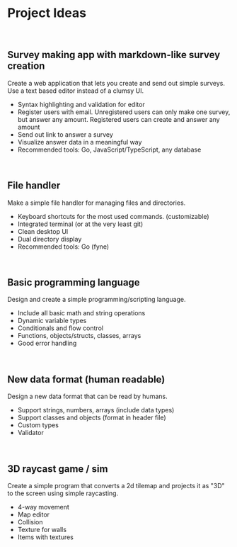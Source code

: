 # Project Ideas

<br>

## **Survey making app with markdown-like survey creation**

Create a web application that lets you create and send out simple surveys. Use a text based editor instead of a clumsy UI.

- Syntax highlighting and validation for editor
- Register users with email. Unregistered users can only make one survey, but answer any amount. Registered users can create and answer any amount
- Send out link to answer a survey
- Visualize answer data in a meaningful way
- Recommended tools: Go, JavaScript/TypeScript, any database

<br>

## **File handler**

Make a simple file handler for managing files and directories.

- Keyboard shortcuts for the most used commands. (customizable)
- Integrated terminal (or at the very least git)
- Clean desktop UI
- Dual directory display
- Recommended tools: Go (fyne)

<br>

## **Basic programming language**

Design and create a simple programming/scripting language.

- Include all basic math and string operations
- Dynamic variable types
- Conditionals and flow control
- Functions, objects/structs, classes, arrays
- Good error handling

<br>

## New data format (human readable)

Design a new data format that can be read by humans.

- Support strings, numbers, arrays (include data types)
- Support classes and objects (format in header file)
- Custom types
- Validator

<br>

## 3D raycast game / sim

Create a simple program that converts a 2d tilemap and projects it as "3D" to the screen using simple raycasting.

- 4-way movement
- Map editor
- Collision
- Texture for walls
- Items with textures
